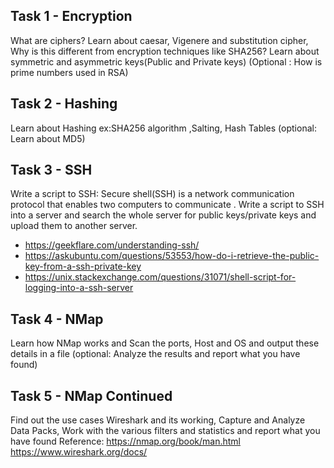 ## Task 1 - Encryption
What are ciphers? Learn about caesar, Vigenere and substitution cipher, Why is this different from encryption techniques like SHA256? Learn about symmetric and asymmetric keys(Public and Private keys)
(Optional : How is prime numbers used in RSA)

## Task 2 - Hashing 
Learn about Hashing ex:SHA256 algorithm ,Salting, Hash Tables (optional: Learn about MD5)

## Task 3 - SSH
Write a script  to SSH:
Secure shell(SSH) is a network communication protocol that enables two computers      to communicate . Write a script to SSH into a server and search the whole server for public keys/private keys and upload them to another server.
- https://geekflare.com/understanding-ssh/
- https://askubuntu.com/questions/53553/how-do-i-retrieve-the-public-key-from-a-ssh-private-key
- https://unix.stackexchange.com/questions/31071/shell-script-for-logging-into-a-ssh-server

## Task 4 - NMap
Learn how NMap works and Scan the ports, Host and OS and output these details in a file (optional: Analyze the results and report what you have found)

## Task 5 - NMap Continued
Find out the use cases Wireshark and its working, Capture and Analyze Data Packs, Work with the various filters and statistics and report what you have found
Reference:
https://nmap.org/book/man.html
https://www.wireshark.org/docs/
